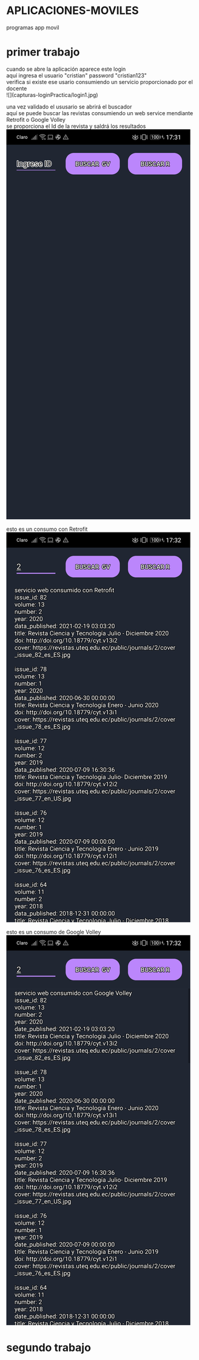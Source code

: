 # APLICACIONES-MOVILES
programas app movil

<h1>primer trabajo</h1>
cuando se abre la aplicación aparece este login <br/>
aquí ingresa el usuario "cristian" password "cristian123"<br/>
verifica si existe ese usario consumiendo un servicio proporcionado por el docente<br/>
![](capturas-loginPractica/login1.jpg)

una vez validado el ususario se abrirá el buscador<br/>
aquí se puede buscar las revistas consumiendo un web service mendiante Retrofit o Google Volley<br/>
se proporciona el Id de la revista y saldrá los resultados<br/>
![](capturas-loginPractica/buscar-retrofit-googleVolley.jpg)

esto es un consumo con Retrofit<br/>
![](capturas-loginPractica/consumo-retrofit.jpg)

esto es un consumo de Google Volley<br/>
![](capturas-loginPractica/consumo-googleVolley.jpg)


<h1>segundo trabajo</h1>

